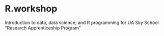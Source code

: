 # R.workshop
Introduction to data, data science, and R programming for UA Sky School "Research Apprenticeship Program"
